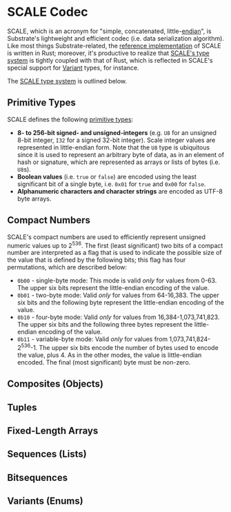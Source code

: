 # SCALE Codec

SCALE, which is an acronym for "simple, concatenated,
little-[endian](https://en.wikipedia.org/wiki/Endianness)", is Substrate's
lightweight and efficient codec (i.e. data serialization algorithm). Like most
things Substrate-related, the
[reference implementation](https://docs.rs/parity-scale-codec/latest/parity_scale_codec/index.html)
of SCALE is written in Rust; moreover, it's productive to realize that
[SCALE's type system](https://docs.rs/scale-info/latest/scale_info/index.html)
is tightly coupled with that of Rust, which is reflected in SCALE's special
support for
[Variant](https://docs.rs/scale-info/latest/scale_info/struct.TypeDefVariant.html)
types, for instance.

The
[SCALE type system](https://docs.rs/scale-info/latest/scale_info/enum.TypeDef.html)
is outlined below.

## Primitive Types

SCALE defines the following
[primitive types](https://docs.rs/scale-info/latest/scale_info/enum.TypeDefPrimitive.html):

- **8- to 256-bit signed- and unsigned-integers** (e.g. `U8` for an unsigned
  8-bit integer, `I32` for a signed 32-bit integer). Scale integer values are
  represented in little-endian form. Note that the `U8` type is ubiquitous since
  it is used to represent an arbitrary byte of data, as in an element of hash or
  signature, which are represented as arrays or lists of bytes (i.e. `U8`s).
- **Boolean values** (i.e. `true` or `false`) are encoded using the least
  significant bit of a single byte, i.e. `0x01` for `true` and `0x00` for
  `false`.
- **Alphanumeric characters and character strings** are encoded as UTF-8 byte
  arrays.

## Compact Numbers

SCALE's compact numbers are used to efficiently represent unsigned numeric
values up to 2<sup>536</sup>. The first (least significant) two bits of a
compact number are interpreted as a flag that is used to indicate the possible
size of the value that is defined by the following bits; this flag has four
permutations, which are described below:

- `0b00` - single-byte mode: This mode is valid _only_ for values from 0-63. The
  upper six bits represent the little-endian encoding of the value.
- `0b01` - two-byte mode: Valid _only_ for values from 64-16,383. The upper six
  bits and the following byte represent the little-endian encoding of the value.
- `0b10` - four-byte mode: Valid _only_ for values from 16,384-1,073,741,823.
  The upper six bits and the following three bytes represent the little-endian
  encoding of the value.
- `0b11` - variable-byte mode: Valid _only_ for values from
  1,073,741,824-2<sup>536</sup>-1. The upper six bits encode the number of bytes
  used to encode the value, plus 4. As in the other modes, the value is
  little-endian encoded. The final (most significant) byte must be non-zero.

## Composites (Objects)

## Tuples

## Fixed-Length Arrays

## Sequences (Lists)

## Bitsequences

## Variants (Enums)
